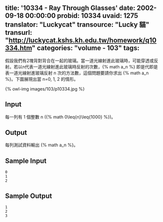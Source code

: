 title: '10334 - Ray Through Glasses'
date: 2002-09-18 00:00:00
probid: 10334
uvaid: 1275
translator: "Luckycat"
transource: "Lucky 貓"
transurl: "http://luckycat.kshs.kh.edu.tw/homework/q10334.htm"
categories: "volume - 103"
tags:
---

假設我們有2塊背對背合在一起的玻璃。當一道光線射進此玻璃時，可能穿透或反射。若以n代表一道光線射進此玻璃時反射的次數，{% math a_n %} 即是代即是表一道光線射進玻璃反射 n 次的方法數，這個問題要請你求出 {% math a_n %}。下圖展現出當 n=0, 1, 2 的情形。

{% owl-img images/103/p10334.jpg %}

## Input ##

每一列有 1 個整數 n ({% math 0\leq{n}\leq{1000} %})。

## Output ##

每列測試資料輸出 {% math a_n %}。

## Sample Input ##

	0
	1
	2

## Sample Output ##

	1
	2
	3